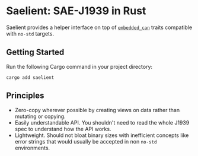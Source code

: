 # Saelient: SAE-J1939 in Rust

Saelient provides a helper interface on top of [`embedded_can`](https://crates.io/crates/embedded-can) traits compatible with `no-std` targets.

## Getting Started

Run the following Cargo command in your project directory:

```
cargo add saelient
```

## Principles

- Zero-copy wherever possible by creating views on data rather than mutating or copying.
- Easily understandable API. You shouldn't need to read the whole J1939 spec to understand how the API works.
- Lightweight. Should not bloat binary sizes with inefficient concepts like error strings that would usually be accepted in non `no-std` environments.

